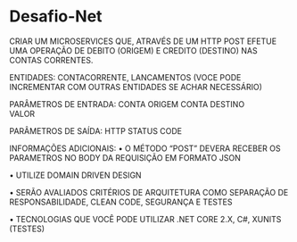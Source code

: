 # Desafio-Net

CRIAR UM MICROSERVICES QUE, ATRAVÉS DE UM HTTP POST EFETUE UMA OPERAÇÃO DE DEBITO (ORIGEM) E CREDITO (DESTINO) NAS CONTAS CORRENTES.

ENTIDADES: CONTACORRENTE, LANCAMENTOS (VOCE PODE INCREMENTAR COM  OUTRAS ENTIDADES SE ACHAR NECESSÁRIO)

PARÂMETROS DE ENTRADA:
	CONTA ORIGEM
	CONTA DESTINO	
	VALOR

PARÂMETROS DE SAÍDA:
	HTTP STATUS CODE	
	
INFORMAÇÕES ADICIONAIS:
•	O MÉTODO “POST” DEVERA RECEBER OS PARAMETROS NO BODY DA REQUISIÇÃO EM FORMATO JSON

•	UTILIZE DOMAIN DRIVEN DESIGN

•	SERÃO AVALIADOS CRITÉRIOS DE ARQUITETURA COMO SEPARAÇÃO DE RESPONSABILIDADE, CLEAN CODE, SEGURANÇA E TESTES

•	TECNOLOGIAS QUE VOCÊ PODE UTILIZAR .NET CORE 2.X, C#, XUNITS (TESTES)
